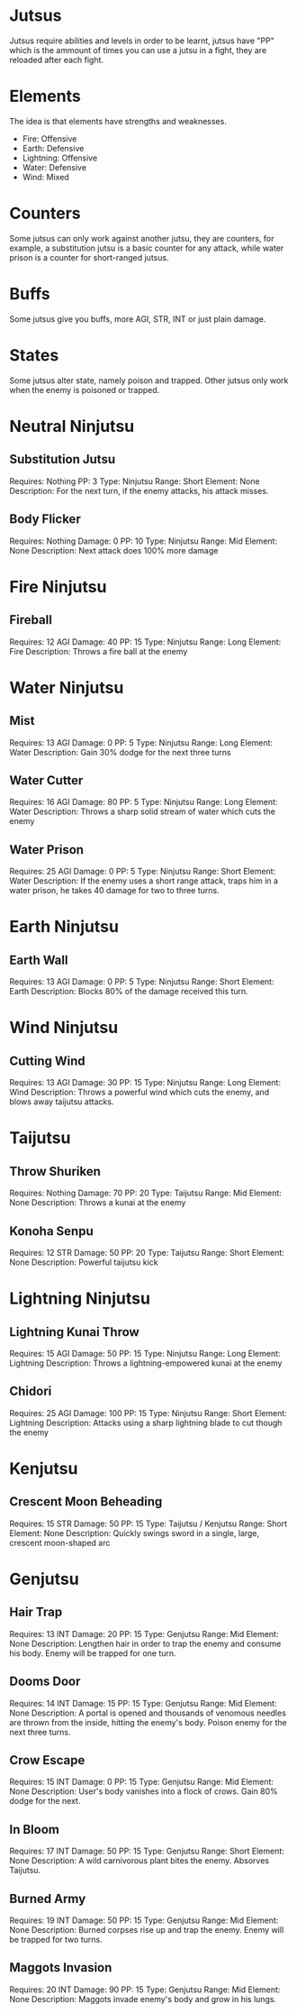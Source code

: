 # Jutsus
Jutsus require abilities and levels in order to be learnt, jutsus have "PP"
which is the ammount of times you can use a jutsu in a fight, they are reloaded
after each fight. 

# Elements
The idea is that elements have strengths and weaknesses.

 * Fire: Offensive
 * Earth: Defensive
 * Lightning: Offensive
 * Water: Defensive
 * Wind: Mixed

# Counters
Some jutsus can only work against another jutsu, they are counters, for example,
a substitution jutsu is a basic counter for any attack, while water prison is a
counter for short-ranged jutsus.

# Buffs
Some jutsus give you buffs, more AGI, STR, INT or just plain damage.

# States
Some jutsus alter state, namely poison and trapped. Other jutsus only work when
the enemy is poisoned or trapped.

# Neutral Ninjutsu

## Substitution Jutsu
Requires: Nothing
PP: 3
Type: Ninjutsu
Range: Short
Element: None
Description: For the next turn, if the enemy attacks, his attack misses.

## Body Flicker
Requires: Nothing
Damage: 0
PP: 10
Type: Ninjutsu
Range: Mid
Element: None
Description: Next attack does 100% more damage

# Fire Ninjutsu

## Fireball
Requires: 12 AGI
Damage: 40
PP: 15
Type: Ninjutsu
Range: Long
Element: Fire
Description: Throws a fire ball at the enemy

# Water Ninjutsu

## Mist
Requires: 13 AGI
Damage: 0
PP: 5
Type: Ninjutsu
Range: Long
Element: Water
Description: Gain 30% dodge for the next three turns

## Water Cutter
Requires: 16 AGI
Damage: 80
PP: 5
Type: Ninjutsu
Range: Long
Element: Water
Description: Throws a sharp solid stream of water which cuts the enemy

## Water Prison
Requires: 25 AGI
Damage: 0
PP: 5
Type: Ninjutsu
Range: Short
Element: Water
Description: If the enemy uses a short range attack, traps him in a water
prison, he takes 40 damage for two to three turns.

# Earth Ninjutsu

## Earth Wall
Requires: 13 AGI
Damage: 0
PP: 5
Type: Ninjutsu
Range: Short
Element: Earth
Description: Blocks 80% of the damage received this turn.

# Wind Ninjutsu

## Cutting Wind
Requires: 13 AGI
Damage: 30
PP: 15
Type: Ninjutsu
Range: Long
Element: Wind
Description: Throws a powerful wind which cuts the enemy, and blows away
taijutsu attacks.

# Taijutsu

## Throw Shuriken
Requires: Nothing
Damage: 70
PP: 20
Type: Taijutsu
Range: Mid
Element: None
Description: Throws a kunai at the enemy

## Konoha Senpu
Requires: 12 STR
Damage: 50
PP: 20
Type: Taijutsu
Range: Short
Element: None
Description: Powerful taijutsu kick

# Lightning Ninjutsu

## Lightning Kunai Throw
Requires: 15 AGI
Damage: 50
PP: 15
Type: Ninjutsu
Range: Long
Element: Lightning
Description: Throws a lightning-empowered kunai at the enemy

## Chidori
Requires: 25 AGI
Damage: 100
PP: 15
Type: Ninjutsu
Range: Short
Element: Lightning
Description: Attacks using a sharp lightning blade to cut though the enemy


# Kenjutsu

## Crescent Moon Beheading
Requires: 15 STR
Damage: 50
PP: 15
Type: Taijutsu / Kenjutsu
Range: Short
Element: None
Description: Quickly swings sword in a single, large, crescent moon-shaped arc

# Genjutsu

## Hair Trap
Requires: 13 INT
Damage: 20
PP: 15
Type: Genjutsu
Range: Mid
Element: None
Description: Lengthen hair in order to trap the enemy and consume his body. Enemy will be trapped for one turn.

## Dooms Door
Requires: 14 INT
Damage: 15
PP: 15
Type: Genjutsu
Range: Mid
Element: None
Description: A portal is opened and thousands of venomous needles are thrown from the inside, hitting the enemy's body. Poison enemy for the next three turns.  
 
## Crow Escape
Requires: 15 INT
Damage: 0
PP: 15
Type: Genjutsu
Range: Mid
Element: None
Description: User's body vanishes into a flock of crows. Gain 80% dodge for the next.

## In Bloom
Requires: 17 INT
Damage: 50
PP: 15
Type: Genjutsu
Range: Short
Element: None
Description: A wild carnivorous plant bites the enemy. Absorves Taijutsu. 

## Burned Army
Requires: 19 INT
Damage: 50
PP: 15
Type: Genjutsu
Range: Mid
Element: None
Description: Burned corpses rise up and trap the enemy. Enemy will be trapped for two turns.

## Maggots Invasion
Requires: 20 INT
Damage: 90
PP: 15
Type: Genjutsu
Range: Mid
Element: None
Description: Maggots invade enemy's body and grow in his lungs.

